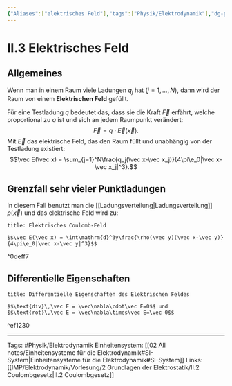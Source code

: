 ```yaml
---
{"Aliases":["elektrisches Feld"],"tags":["Physik/Elektrodynamik"],"dg-publish":true,"permalink":"/imp/elektrodynamik/vorlesung/2-grundlagen-der-elektrostatik/ii-3-elektrisches-feld/","dgHomeLink":true,"dgPassFrontmatter":true}
---
```


# II.3 Elektrisches Feld
## Allgemeines
Wenn man in einem Raum viele Ladungen $q_j$ hat ($j=1,\ldots,N$), dann wird der Raum von einem **Elektrischen Feld** gefüllt. 

Für eine Testladung $q$ bedeutet das, dass sie die Kraft $\vec F$ erfährt, welche proportional zu $q$ ist und sich an jedem Raumpunkt verändert: $$\vec F = q\cdot\vec E(\vec x).$$
Mit $\vec E$ das elektrische Feld, das den Raum füllt und unabhängig von der Testladung existiert: $$\vec E(\vec x) = \sum_{j=1}^N\frac{q_j(\vec x-\vec x_j)}{4\pi\e_0|\vec x-\vec x_j|^3}.$$
## Grenzfall sehr vieler Punktladungen
In diesem Fall benutzt man die [[Ladungsverteilung|Ladungsverteilung]] $\rho(\vec x)$ und das elektrische Feld wird zu: 
```ad-equation
title: Elektrisches Coulomb-Feld

$$\vec E(\vec x) = \int\mathrm{d}^3y\frac{\rho(\vec y)(\vec x-\vec y)}{4\pi\e_0|\vec x-\vec y|^3}$$

```

^0deff7

## Differentielle Eigenschaften
```ad-equation
title: Differentielle Eigenschaften des Elektrischen Feldes

$$\text{div}\,\vec E = \vec\nabla\cdot\vec E=0$$ und $$\text{rot}\,\vec E = \vec\nabla\times\vec E=\vec 0$$

```

^ef1230

___
Tags: #Physik/Elektrodynamik 
Einheitensystem: [[02 All notes/Einheitensysteme für die Elektrodynamik#SI-System|Einheitensysteme für die Elektrodynamik#SI-System]]
Links: [[IMP/Elektrodynamik/Vorlesung/2 Grundlagen der Elektrostatik/II.2 Coulombgesetz|II.2 Coulombgesetz]]